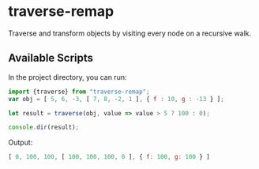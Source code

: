 # traverse-remap

Traverse and transform objects by visiting every node on a recursive walk.

## Available Scripts

In the project directory, you can run:

```javascript
import {traverse} from "traverse-remap";
var obj = [ 5, 6, -3, [ 7, 8, -2, 1 ], { f : 10, g : -13 } ];

let result = traverse(obj, value => value > 5 ? 100 : 0);

console.dir(result);
```

Output:
```javascript
[ 0, 100, 100, [ 100, 100, 100, 0 ], { f: 100, g: 100 } ]
```